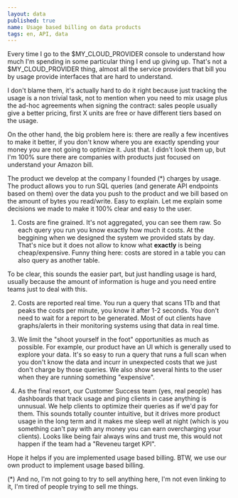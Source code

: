 ```yaml
---
layout: data
published: true
name: Usage based billing on data products
tags: en, API, data
---
```


Every time I go to the $MY_CLOUD_PROVIDER console to understand how much I'm spending in some particular thing I end up giving up. That's not a $MY_CLOUD_PROVIDER thing, almost all the service providers that bill you by usage provide interfaces that are hard to understand.

I don't blame them, it's actually hard to do it right because just tracking the usage is a non trivial task, not to mention when you need to mix usage plus the ad-hoc agreements when signing the contract: sales people usually give a better pricing, first X units are free or have different tiers based on the usage.

On the other hand, the big problem here is: there are really a few incentives to make it better, if you don't know where you are exactly spending your money you are not going to optimize it. Just that. I didn't look them up, but I'm 100% sure there are companies with products just focused on understand your Amazon bill.

The product we develop at the company I founded (*) charges by usage. The product allows you to run SQL queries (and generate API endpoints based on them) over the data you push to the product and we bill based on the amount of bytes you read/write. Easy to explain. Let me explain some decisions we made to make it 100% clear and easy to the user.

1) Costs are fine grained. It's not aggregated, you can see them raw. So each query you run you know exactly how much it costs. At the beggining when we designed the system we provided stats by day. That's nice but it does not allow to know what **exactly** is being cheap/expensive. Funny thing here: costs are stored in a table you can also query as another table. 

To be clear, this sounds the easier part, but just handling usage is hard, usually because the amount of information is huge and you need entire teams just to deal with this.

2) Costs are reported real time. You run a query that scans 1Tb and that peaks the costs per minute, you know it after 1-2 seconds. You don't need to wait for a report to be generated. Most of out clients have graphs/alerts in their monitoring systems using that data in real time.

3) We limit the "shoot yourself in the foot" opportunities as much as possible. For example, our product have an UI which is generally used to explore your data. It's so easy to run a query that runs a full scan when you don't know the data and incurr in unexpected costs that we just don't charge by those queries. We also show several hints to the user when they are running something "expensive". 

4) As the final resort, our Customer Success team (yes, real people) has dashboards that track usage and ping clients in case anything is unnusual. We help clients to optimize their queries as if we'd pay for them. This sounds totally counter intuitive, but it drives more product usage in the long term and it makes me sleep well at night (which is you something can't pay with any money you can earn overcharging your clients). Looks like being fair always wins and trust me, this would not happen if the team had a "Reveneu target KPI". 

Hope it helps if you are implemented usage based billing. BTW, we use our own product to implement usage based billing.

(*) And no, I'm not going to try to sell anything here, I'm not even linking to it, I'm tired of people trying to sell me things.
